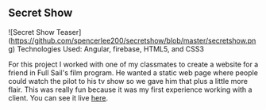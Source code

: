## Secret Show
  ![Secret Show Teaser]
  (https://github.com/spencerlee200/secretshow/blob/master/secretshow.png)
  Technologies Used: Angular, firebase, HTML5, and CSS3

  For this project I worked with one of my classmates to create a website for a friend in Full Sail's film program. He wanted a static web page where people could watch the pilot to his tv show so we gave him that plus a little more flair. This was really fun because it was my first experience working with a client. You can see it live [here](https://spencerlee200.github.io/secretshow/).

